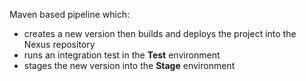 Maven based pipeline which:

* creates a new version then builds and deploys the project into the Nexus repository
* runs an integration test in the **Test** environment
* stages the new version into the **Stage** environment
